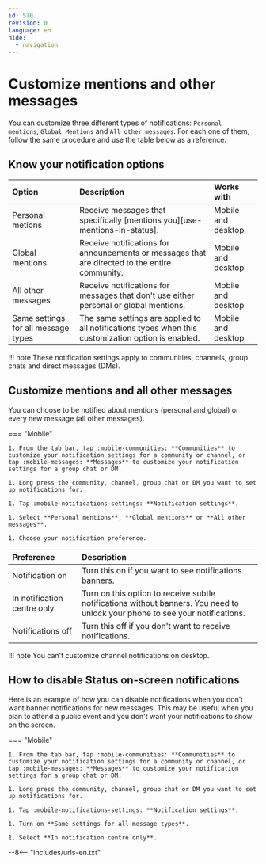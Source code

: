 ```yaml
---
id: 570
revision: 0
language: en
hide:
  - navigation
---
```


# Customize mentions and other messages

You can customize three different types of notifications: `Personal mentions`, `Global Mentions` and `All other messages`. For each one of them, follow the same procedure and use the table below as a reference.

## Know your notification options

| Option | Description | Works with |
|:---|:---|:---|
| Personal metions| Receive messages that specifically [mentions you][use-mentions-in-status]. | Mobile and desktop |
| Global mentions | Receive notifications for announcements or messages that are directed to the entire community. | Mobile and desktop |
| All other messages| Receive notifications for messages that don't use either personal or global mentions.| Mobile and desktop
| Same settings for all message types|  The same settings are applied to all notifications types when this customization option is enabled. | Mobile and desktop |

!!! note 
    These notification settings apply to communities, channels, group chats and direct messages (DMs).

## Customize mentions and all other messages

You can choose to be notified about mentions (personal and global) or every new message (all other messages).

=== "Mobile"

    1. From the tab bar, tap :mobile-communities: **Communities** to customize your notification settings for a community or channel, or tap :mobile-messages: **Messages** to customize your notification settings for a group chat or DM.

    1. Long press the community, channel, group chat or DM you want to set up notifications for.

    1. Tap :mobile-notifications-settings: **Notification settings**.

    1. Select **Personal mentions**, **Global mentions** or **All other messages**.

    1. Choose your notification preference.

| Preference | Description |
|:---|:---|
| Notification on| Turn this on if you want to see notifications banners. |
| In notification centre only |Turn on this option to receive subtle notifications without banners. You need to unlock your phone to see your notifications. |
| Notifications off | Turn this off if you don't want to receive notifications. |

!!! note
	You can't customize channel notifications on desktop.

## How to disable Status on-screen notifications

Here is an example of how you can disable notifications when you don’t want banner notifications for new messages. This may be useful when you plan to attend a public event and you don't want your notifications to show on the screen.

=== "Mobile"

    1. From the tab bar, tap :mobile-communities: **Communities** to customize your notification settings for a community or channel, or tap :mobile-messages: **Messages** to customize your notification settings for a group chat or DM.

    1. Long press the community, channel, group chat or DM you want to set up notifications for.

    1. Tap :mobile-notifications-settings: **Notification settings**.

    1. Turn on **Same settings for all message types**.

    1. Select **In notification centre only**.

--8<-- "includes/urls-en.txt"
